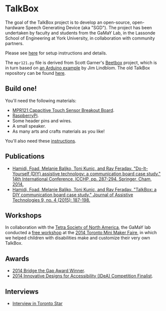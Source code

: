# TalkBox

The goal of the TalkBox project is to develop an open-source, open-hardware Speech Generating Device (aka "SGD"). The project has been undertaken by faculty and students from the GaMaY Lab, in the Lassonde School of Engineering at York University, in collaboration with community partners.

Please see [here](http://tkunic.github.io/TalkBox) for setup instructions and details.

The `mpr121.py` file is derived from Scott Garner's [Beetbox](http://scott.j38.net/interactive/beetbox/) project, which is in turn based on [an Arduino example](http://bildr.org/2011/05/mpr121_arduino/) by Jim Lindblom. The old TalkBox repository can be found [here](https://github.com/hrairhlessil/TalkBox).

## Build one!

You'll need the following materials:

- [MPR121 Capacitive Touch Sensor Breakout Board](https://www.sparkfun.com/products/9695).
- [RaspberryPi](http://www.raspberrypi.org/).
- Some header pins and wires.
- A small speaker.
- As many arts and crafts materials as you like!

You'll also need these [instructions](http://www.tkunic.me/TalkBox/setup/).

## Publications

- [Hamidi, Foad, Melanie Baljko, Toni Kunic, and Ray Feraday. "Do-It-Yourself (DIY) assistive technology: a communication board case study." 14th International Conference, ICCHP, pp. 287-294. Springer, Cham, 2014.](https://link.springer.com/chapter/10.1007%2F978-3-319-08599-9_44)
- [Hamidi, Foad, Melanie Baljko, Toni Kunic, and Ray Feraday. "TalkBox: a DIY communication board case study." Journal of Assistive Technologies 9, no. 4 (2015): 187-198.](http://www.emeraldinsight.com/doi/abs/10.1108/JAT-10-2014-0027)

## Workshops

In collaboration with the [Tetra Society of North America](http://www.tetrasociety.org/), the GaMaY lab conducted a [free workshop](http://talkbox.apps01.yorku.ca/?page_id=4890) at the [2014 Toronto Mini Maker Faire](http://makerfairetoronto.com/), in which we helped children with disabilities make and customize their very own TalkBox.

## Awards

- [2014 Bridge the Gap Award Winner](http://eecs.lassonde.yorku.ca/news/lassonde-talkbox-team-wins-top-prize-at-toronto-maker-faire/).
- [2014 Innovative Designs for Accessibility (IDeA) Competition Finalist](http://www.accessiblecampus.ca/idea/idea-2014/).

## Interviews

- [Interview in Toronto Star](https://www.youtube.com/watch?v=EXKxC0_Ueec)
